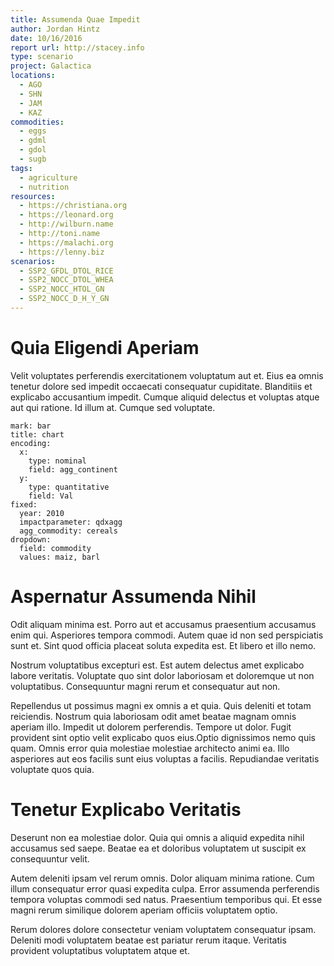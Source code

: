 ```yaml
---
title: Assumenda Quae Impedit
author: Jordan Hintz
date: 10/16/2016
report url: http://stacey.info
type: scenario
project: Galactica
locations:
  - AGO
  - SHN
  - JAM
  - KAZ
commodities:
  - eggs
  - gdml
  - gdol
  - sugb
tags:
  - agriculture
  - nutrition
resources:
  - https://christiana.org
  - https://leonard.org
  - http://wilburn.name
  - http://toni.name
  - https://malachi.org
  - https://lenny.biz
scenarios:
  - SSP2_GFDL_DTOL_RICE
  - SSP2_NOCC_DTOL_WHEA
  - SSP2_NOCC_HTOL_GN
  - SSP2_NOCC_D_H_Y_GN
---
```

# Quia Eligendi Aperiam
Velit voluptates perferendis exercitationem voluptatum aut et. Eius ea omnis tenetur dolore sed impedit occaecati consequatur cupiditate. Blanditiis et explicabo accusantium impedit. Cumque aliquid delectus et voluptas atque aut qui ratione. Id illum at. Cumque sed voluptate.

```vis
mark: bar
title: chart
encoding:
  x:
    type: nominal
    field: agg_continent
  y:
    type: quantitative
    field: Val
fixed:
  year: 2010
  impactparameter: qdxagg
  agg_commodity: cereals
dropdown:
  field: commodity
  values: maiz, barl
```

# Aspernatur Assumenda Nihil
Odit aliquam minima est. Porro aut et accusamus praesentium accusamus enim qui. Asperiores tempora commodi. Autem quae id non sed perspiciatis sunt et. Sint quod officia placeat soluta expedita est. Et libero et illo nemo.
 Nostrum voluptatibus excepturi est. Est autem delectus amet explicabo labore veritatis. Voluptate quo sint dolor laboriosam et doloremque ut non voluptatibus. Consequuntur magni rerum et consequatur aut non.
 Repellendus ut possimus magni ex omnis a et quia. Quis deleniti et totam reiciendis. Nostrum quia laboriosam odit amet beatae magnam omnis aperiam illo. Impedit ut dolorem perferendis. Tempore ut dolor. Fugit provident sint optio velit explicabo quos eius.Optio dignissimos nemo quis quam. Omnis error quia molestiae molestiae architecto animi ea. Illo asperiores aut eos facilis sunt eius voluptas a facilis. Repudiandae veritatis voluptate quos quia.

# Tenetur Explicabo Veritatis
Deserunt non ea molestiae dolor. Quia qui omnis a aliquid expedita nihil accusamus sed saepe. Beatae ea et doloribus voluptatem ut suscipit ex consequuntur velit.
 Autem deleniti ipsam vel rerum omnis. Dolor aliquam minima ratione. Cum illum consequatur error quasi expedita culpa. Error assumenda perferendis tempora voluptas commodi sed natus. Praesentium temporibus qui. Et esse magni rerum similique dolorem aperiam officiis voluptatem optio.
 Rerum dolores dolore consectetur veniam voluptatem consequatur ipsam. Deleniti modi voluptatem beatae est pariatur rerum itaque. Veritatis provident voluptatibus voluptatem atque et.
